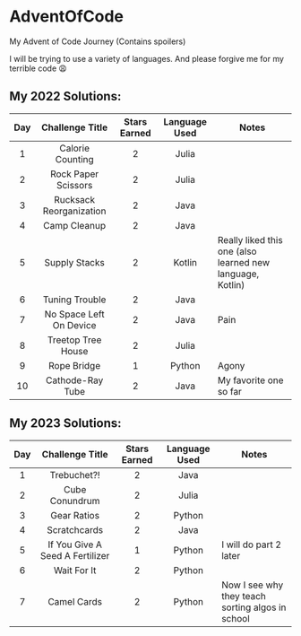 # AdventOfCode
 My Advent of Code Journey (Contains spoilers)
 
 I will be trying to use a variety of languages. And please forgive me for my terrible code 😩

## My 2022 Solutions:

| Day | Challenge Title | Stars Earned | Language Used | Notes |
|:---:|:---------------:|:------------:|:-------------:| ----- |
| 1 | Calorie Counting  | 2 | Julia | |
| 2 | Rock Paper Scissors | 2 | Julia | |
| 3 | Rucksack Reorganization | 2 | Java | |
| 4 | Camp Cleanup | 2 | Java | |
| 5 | Supply Stacks | 2 | Kotlin | Really liked this one (also learned new language, Kotlin) |
| 6 | Tuning Trouble | 2 | Java | |
| 7 | No Space Left On Device | 2 | Java | Pain |
| 8 | Treetop Tree House | 2 | Julia | |
| 9 | Rope Bridge | 1 | Python | Agony |
| 10 | Cathode-Ray Tube | 2 | Java | My favorite one so far |

## My 2023 Solutions:
| Day | Challenge Title | Stars Earned | Language Used | Notes |
|:---:|:---------------:|:------------:|:-------------:| ----- |
| 1 | Trebuchet?! | 2 | Java | |
| 2 | Cube Conundrum | 2 | Julia | |
| 3 | Gear Ratios | 2 | Python | |
| 4 | Scratchcards | 2 | Java | |
| 5 | If You Give A Seed A Fertilizer | 1 | Python | I will do part 2 later |
| 6 | Wait For It | 2 | Python | |
| 7 | Camel Cards | 2 | Python | Now I see why they teach sorting algos in school |